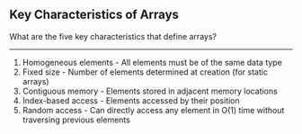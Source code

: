 ## Key Characteristics of Arrays

What are the five key characteristics that define arrays?

---

1. Homogeneous elements - All elements must be of the same data type
2. Fixed size - Number of elements determined at creation (for static arrays)
3. Contiguous memory - Elements stored in adjacent memory locations
4. Index-based access - Elements accessed by their position
5. Random access - Can directly access any element in O(1) time without traversing previous elements

